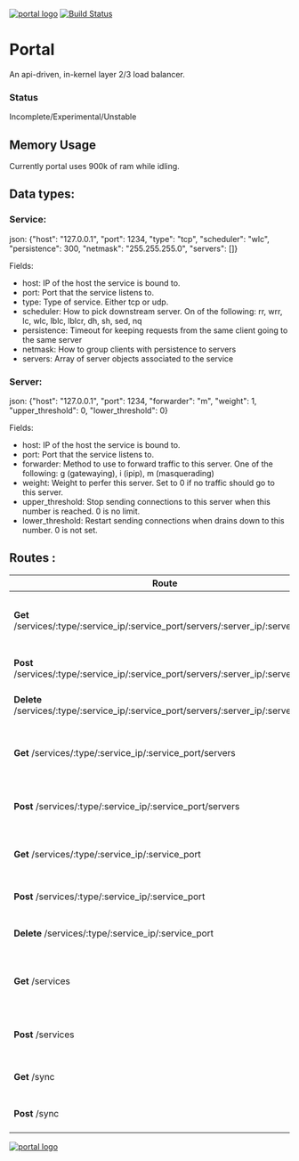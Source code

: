 [![portal logo](http://nano-assets.gopagoda.io/readme-headers/portal.png)](http://nanobox.io/open-source#portal)
[![Build Status](https://travis-ci.org/nanopack/portal.svg)](https://travis-ci.org/nanopack/portal)

# Portal

An api-driven, in-kernel layer 2/3 load balancer.

### Status
Incomplete/Experimental/Unstable

## Memory Usage

Currently portal uses 900k of ram while idling.

## Data types:
### Service:
json: {"host": "127.0.0.1", "port": 1234, "type": "tcp", "scheduler": "wlc", "persistence": 300, "netmask": "255.255.255.0", "servers": []}

Fields:
- host: IP of the host the service is bound to.
- port: Port that the service listens to.
- type: Type of service. Either tcp or udp.
- scheduler: How to pick downstream server. On of the following: rr, wrr, lc, wlc, lblc, lblcr, dh, sh, sed, nq
- persistence: Timeout for keeping requests from the same client going to the same server
- netmask: How to group clients with persistence to servers
- servers: Array of server objects associated to the service

### Server:
json: {"host": "127.0.0.1", "port": 1234, "forwarder": "m", "weight": 1, "upper_threshold": 0, "lower_threshold": 0}

Fields:
- host: IP of the host the service is bound to.
- port: Port that the service listens to.
- forwarder: Method to use to forward traffic to this server. One of the following: g (gatewaying), i (ipip), m (masquerading)
- weight: Weight to perfer this server. Set to 0 if no traffic should go to this server.
- upper_threshold: Stop sending connections to this server when this number is reached. 0 is no limit.
- lower_threshold: Restart sending connections when drains down to this number. 0 is not set.

## Routes :

| Route | Description | payload | output |
| --- | --- | --- | --- |
| **Get** /services/:type/:service_ip/:service_port/servers/:server_ip/:server_port | Get information about a server on a service | nil | json server object |
| **Post** /services/:type/:service_ip/:service_port/servers/:server_ip/:server_port | Add new server to a service | service json string | nil or an error |
| **Delete** /services/:type/:service_ip/:service_port/servers/:server_ip/:server_port | Delete a server from a service | nil | nil or an error |
| **Get** /services/:type/:service_ip/:service_port/servers | List all servers on a service | nil | json array of server objects |
| **Post** /services/:type/:service_ip/:service_port/servers | Reset the list of servers on a service | json array of server objects | nil or an error |
| **Get** /services/:type/:service_ip/:service_port | Get information about a service | nil | json service object |
| **Post** /services/:type/:service_ip/:service_port | Add a service | json service object | nil or an error |
| **Delete** /services/:type/:service_ip/:service_port | Delete a service | nil | nil or an error |
| **Get** /services | List all services | nil | json array of server objects |
| **Post** /services | Reset the list of services | json array of server objects | nil or an error |
| **Get** /sync | Sync portal with data in LVS | nil | nil or an error |
| **Post** /sync | Sync LVS with data in portal | nil | nil or an error |

[![portal logo](http://nano-assets.gopagoda.io/open-src/nanobox-open-src.png)](http://nanobox.io/open-source)
